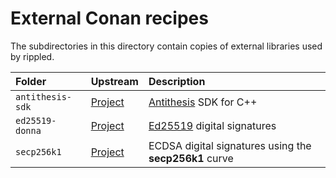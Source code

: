 # External Conan recipes

The subdirectories in this directory contain copies of external libraries used
by rippled.

| Folder          | Upstream                                     | Description |
|:----------------|:---------------------------------------------|:------------|
| `antithesis-sdk`| [Project](https://github.com/antithesishq/antithesis-sdk-cpp/) | [Antithesis](https://antithesis.com/docs/using_antithesis/sdk/cpp/overview.html) SDK for C++ |
| `ed25519-donna` | [Project](https://github.com/floodyberry/ed25519-donna) | [Ed25519](http://ed25519.cr.yp.to/) digital signatures |
| `secp256k1`     | [Project](https://github.com/bitcoin-core/secp256k1)    | ECDSA digital signatures using the **secp256k1** curve |
